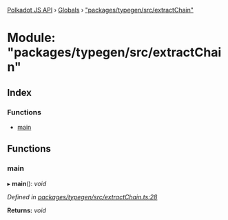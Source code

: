 [Polkadot JS API](../README.md) › [Globals](../globals.md) › ["packages/typegen/src/extractChain"](_packages_typegen_src_extractchain_.md)

# Module: "packages/typegen/src/extractChain"

## Index

### Functions

* [main](_packages_typegen_src_extractchain_.md#main)

## Functions

###  main

▸ **main**(): *void*

*Defined in [packages/typegen/src/extractChain.ts:28](https://github.com/polkadot-js/api/blob/c7e6e4003/packages/typegen/src/extractChain.ts#L28)*

**Returns:** *void*
